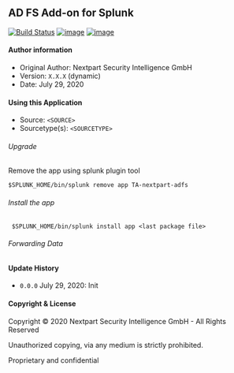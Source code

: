 
## AD FS Add-on for Splunk

[![Build Status](https://dev.azure.com/NEXTPART/Splunksters/_apis/build/status/TA-nextpart-adfs?branchName=master)](https://dev.azure.com/NEXTPART/Splunksters/_build/latest?definitionId=61&branchName=master) [![image](https://img.shields.io/badge/Maintained%20in-Azure%20DevOps-1f425f.svg?logo=Azure%20DevOps)](https://dev.azure.com/NEXTPART/Splunksters) [![image](https://img.shields.io/badge/Contact-NEXTPART-1abc9c.svg)](mailto:info@nextpart.io)

#### Author information

- Original Author: Nextpart Security Intelligence GmbH
- Version: ``X.X.X`` (dynamic)
- Date: July 29, 2020

#### Using this Application

* Source: ``<SOURCE>``
* Sourcetype(s): ``<SOURCETYPE>``

###### Upgrade
Remove the app using splunk plugin tool

```
$SPLUNK_HOME/bin/splunk remove app TA-nextpart-adfs
```

###### Install the app


```
 $SPLUNK_HOME/bin/splunk install app <last package file>
```

###### Forwarding Data


#### Update History

* ``0.0.0`` July 29, 2020:
    Init


#### Copyright & License

Copyright © 2020 Nextpart Security Intelligence GmbH - All Rights Reserved

Unauthorized copying, via any medium is strictly prohibited.

Proprietary and confidential

